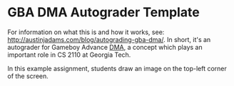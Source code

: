 GBA DMA Autograder Template
===========================

For information on what this is and how it works, see:
<http://austinjadams.com/blog/autograding-gba-dma/>. In short, it's an
autograder for Gameboy Advance [DMA][1], a concept which plays an
important role in CS 2110 at Georgia Tech.

In this example assignment, students draw an image on the top-left
corner of the screen.

[1]: https://en.wikipedia.org/wiki/Direct_memory_access
